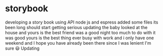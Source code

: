 # storybook
developing a story book using API node js and espress
added some files
its been long should start getting serious
updating the baby looked at the house and yours is the best friend was a good night too much to do with it was good yours is the best thing ever busy with work and i only have one weekend and I hope you have already been there since I was lenient I'm sure 😃
Updating
